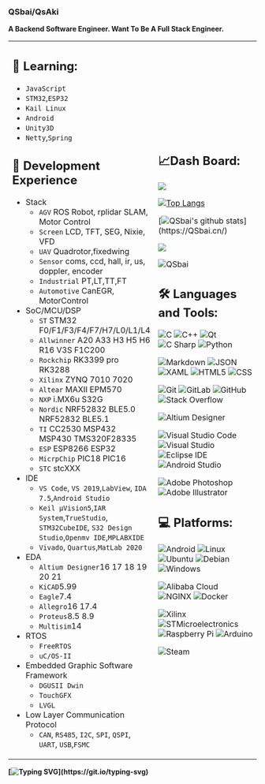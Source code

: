 ### QSbai/QsAki 
**A Backend Software Engineer. Want To Be A Full Stack Engineer.**

<table>

<tr>
<td style = "width: 50%;">

## 📇 Learning:

- `JavaScript`
- `STM32`,`ESP32`
- `Kail Linux`
- `Android`
- `Unity3D`
- `Netty`,`Spring`
  
## 👔 Development Experience
- Stack
  - `AGV` ROS Robot, rplidar SLAM, Motor Control
  - `Screen` LCD, TFT, SEG, Nixie, VFD 
  - `UAV` Quadrotor,fixedwing
  - `Sensor` coms, ccd, hall, ir, us, doppler, encoder
  - `Industrial` PT,LT,TT,FT
  - `Automotive` CanEGR, MotorControl
- SoC/MCU/DSP
  - `ST` STM32 F0/F1/F3/F4/F7/H7/L0/L1/L4
  - `Allwinner` A20 A33 H3 H5 H6 R16 V3S F1C200
  - `Rockchip` RK3399 pro RK3288
  - `Xilinx` ZYNQ 7010 7020
  - `Altear` MAXII EPM570
  - `NXP` i.MX6u S32G
  - `Nordic` NRF52832 BLE5.0 NRF52832 BLE5.1
  - `TI` CC2530 MSP432 MSP430 TMS320F28335
  - `ESP` ESP8266 ESP32
  - `MicrpChip` PIC18 PIC16
  - `STC` stcXXX
- IDE
  - `VS Code`, `VS 2019`,`LabView`, `IDA 7.5`,`Android Studio`
  - `Keil μVision5`,`IAR System`,`TrueStudio`, `STM32CubeIDE`, `S32 Design Studio`,`Openmv IDE`,`MPLABXIDE`
  - `Vivado`, `Quartus`,`MatLab 2020`
- EDA
  - `Altium Designer`16 17 18 19 20 21
  - `KiCAD`5.99
  - `Eagle`7.4
  - `Allegro`16 17.4
  - `Proteus`8.5 8.9
  - `Multisim`14
- RTOS
  - `FreeRTOS`
  - `uC/OS-II`
- Embedded Graphic Software Framework
  - `DGUSII Dwin`
  - `TouchGFX`
  - `LVGL`
- Low Layer Communication Protocol
  - `CAN`, `RS485`, `I2C`, `SPI`, `QSPI`, `UART`, `USB`,`FSMC`
  
</td>
<td style = "width: 50%;">
  
##  📈Dash Board:
![](https://count.getloli.com/get/@QSbai.github.readme?theme=rule34)

[![Top Langs](https://github-readme-stats.vercel.app/api/top-langs/?username=QSbai&text_color=FFFF00&bg_color=282828&hide=HTML,Tex&layout=compact)](https://QSbai.cn/) 
  
[![QSbai's github stats](https://github-readme-stats.vercel.app/api?username=QSbai&show_icons=true&icon_color=FF8C00&text_color=FFFF00&bg_color=282828&hide_title=true")](https://QSbai.cn/)  

![](https://github-profile-summary-cards.vercel.app/api/cards/profile-details?username=QSbai&theme=monokai)
 
<img src="https://komarev.com/ghpvc/?username=QSbai" alt="QSbai" />  

## 🛠 Languages and Tools:

![C](https://img.shields.io/badge/-C-A8B9CC?style=flat-square&logo=C&logoColor=white)
![C++](https://img.shields.io/badge/-C++-00599C?style=flat-square&logo=C%2B%2B&logoColor=white)
![Qt](https://img.shields.io/badge/-Qt-41CD52?style=flat-square&logo=Qt&logoColor=white)
![C Sharp](https://img.shields.io/badge/-C%20Sharp-239120?style=flat-square&logo=C-Sharp&logoColor=white)
![Python](https://img.shields.io/badge/-Python-3776AB?style=flat-square&logo=Python&logoColor=white)
  
![Markdown](https://img.shields.io/badge/-Markdown-000000?style=flat-square&logo=Markdown&logoColor=white)
![JSON](https://img.shields.io/badge/-JSON-000000?style=flat-square&logo=JSON&logoColor=white)
![XAML](https://img.shields.io/badge/-XAML-0C54C2?style=flat-square&logo=XAML&logoColor=white)
![HTML5](https://img.shields.io/badge/-HTML5-E34F26?style=flat-square&logo=html5&logoColor=white)
![CSS](https://img.shields.io/badge/-CSS-1572B6?style=flat-square&logo=css3&logoColor=white)

![Git](https://img.shields.io/badge/Git-F05032?style=flat-square&logo=Git&logoColor=white)
![GitLab](https://img.shields.io/badge/-GitLab-444444?style=flat-square&logo=Gitlab)
![GitHub](https://img.shields.io/badge/-GitHub-181717?style=flat-square&logo=GitHub&logoColor=white)
![Stack Overflow](https://img.shields.io/badge/-Stack%20Overflow-444444?style=flat-square&logo=stack-overflow)

![Altium Designer](https://img.shields.io/badge/-Altium%20Designer-A5915F?style=flat-square&logo=Altium-Designer&logoColor=white)

![Visual Studio Code](https://img.shields.io/badge/Visual%20Studio%20Code-444444?style=flat-square&logo=Visual-Studio-Code&logoColor=007ACC)
![Visual Studio](https://img.shields.io/badge/-Visual%20Studio-5C2D91?style=flat-square&logo=Visual-Studio&logoColor=white)
![Eclipse IDE](https://img.shields.io/badge/-Eclipse%20IDE-2C2255?style=flat-square&logo=Eclipse-IDE&logoColor=white)
![Android Studio](https://img.shields.io/badge/-Android%20Studio-444444?style=flat-square&logo=android-studio&logoColor=3DDC84)

![Adobe Photoshop](https://img.shields.io/badge/-Abode%20Photoshop-31A8FF?style=flat-square&logo=Adobe-Photoshop&logoColor=white)
![Adobe Illustrator](https://img.shields.io/badge/-Abode%20Illustrator-FF9A00?style=flat-square&logo=Adobe-Illustrator&logoColor=white)

## 💻 Platforms:

![Android](https://img.shields.io/badge/-Android-444444?style=flat-square&logo=android)
![Linux](https://img.shields.io/badge/-Linux-444444?style=flat-square&logo=linux)
![Ubuntu](https://img.shields.io/badge/-Ubuntu-444444?style=flat-square&logo=Ubuntu)
![Debian](https://img.shields.io/badge/-Debian-444444?style=flat-square&logo=debian&logoColor=A81D33)
![Windows](https://img.shields.io/badge/-Windows-444444?style=flat-square&logo=windows&logoColor=0078D6)

![Alibaba Cloud](https://img.shields.io/badge/-Alibaba%20Cloud-444444?style=flat-square&logo=Alibaba-Cloud)
![NGINX](https://img.shields.io/badge/-NGINX-269539?style=flat-square&logo=nginx&logoColor=white)
![Docker](https://img.shields.io/badge/-Docker-2496ED?style=flat-square&logo=Docker&logoColor=white)

![Xilinx](https://img.shields.io/badge/-Xilinx-444444?style=flat-square&logo=Xilinx&logoColor=E01F27)
![STMicroelectronics](https://img.shields.io/badge/-STMicroelectronics-444444?style=flat-square&logo=STMicroelectronics&logoColor=03234B)
![Raspberry Pi](https://img.shields.io/badge/-Raspberry%20Pi-444444?style=flat-square&logo=Raspberry-Pi&logoColor=C51A4A)
![Arduino](https://img.shields.io/badge/-Arduino-444444?style=flat-square&logo=Arduino)

![Steam](https://img.shields.io/badge/-Steam-000000?style=flat-square&logo=Steam&logoColor=white)
  
</td>
</tr>
</table>  

**[![Typing SVG](https://readme-typing-svg.demolab.com?font=Fira+Code&pause=1000&random=false&width=335&lines=Hello+World!)](https://git.io/typing-svg)**
